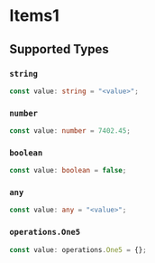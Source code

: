 # Items1


## Supported Types

### `string`

```typescript
const value: string = "<value>";
```

### `number`

```typescript
const value: number = 7402.45;
```

### `boolean`

```typescript
const value: boolean = false;
```

### `any`

```typescript
const value: any = "<value>";
```

### `operations.One5`

```typescript
const value: operations.One5 = {};
```

